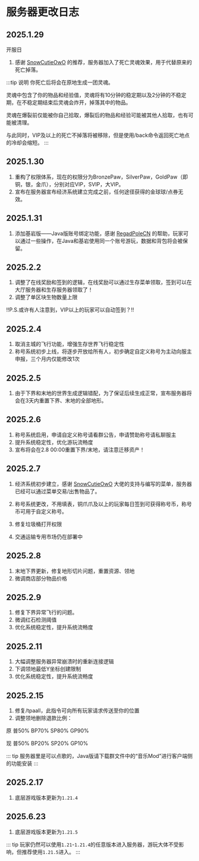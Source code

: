 # 服务器更改日志

## 2025.1.29
开服日
1. 感谢 [SnowCutieOwO](https://github.com/SnowCutieOwO) 的推荐，服务器加入了死亡灵魂效果，用于代替原来的死亡掉落。

:::tip 说明
你死亡后将会在原地生成一团灵魂。

灵魂中包含了你的物品和经验值，灵魂将有10分钟的稳定期以及2分钟的不稳定期，在不稳定期结束后灵魂会炸开，掉落其中的物品。

灵魂在爆裂前仅能被你自己拾取，爆裂后的物品和经验可能被其他人拾取，也有可能被清理。

与此同时，VIP及以上的死亡不掉落将被移除，但是使用/back命令返回死亡地点的冷却会缩短。
:::

## 2025.1.30
1. 重构了权限体系，现在的权限分为BronzePaw，SilverPaw，GoldPaw（即铜，银，金爪），分别对应VIP，SVIP，大VIP。
2. 宣布在服务器宣布经济系统建立完成之前，任何途径获得的金球球/点券无效。

## 2025.1.31
1. 添加基岩版——Java版账号绑定功能，感谢 [RegadPoleCN](https://github.com/RegadPoleCN) 的帮助，玩家可以通过一些操作，在Java和基岩使用同一个账号游玩，数据和背包将会被保留。

## 2025.2.2
1. 调整了在线奖励和签到的逻辑，在线奖励可以通过生存菜单领取，签到可以在大厅服务器和生存服务器领取了！
2. 调整了单区块生物数量上限

!!P.S.或许有人注意到，VIP以上的玩家可以自动签到？!!

## 2025.2.4
1. 取消主城的飞行功能，增强生存世界飞行稳定性
2. 称号系统初步上线，将逐步开放给所有人，初步确定自定义称号为主动向服主申报，三个月内仅能修改1次

## 2025.2.5
1. 由于下界和末地的世界生成逻辑错配，为了保证后续生成正常，宣布服务器将会在3天内重置下界、末地的全部地形。

## 2025.2.6
1. 称号系统启用，申请自定义称号请看群公告，申请赞助称号请私聊服主
2. 提升系统稳定性，优化游玩流畅度
3. 宣布将会在2.8 00:00重置下界/末地，请注意迁移资产！

## 2025.2.7
1. 经济系统初步建立，感谢 [SnowCutieOwO](https://github.com/SnowCutieOwO) 大佬的支持与编写的菜单，服务器已经可以通过菜单交易/出售物品了。
   
2. 称号系统更改，不用填表，铜爪爪及以上的玩家每日签到可获得称号币，称号币可用于自定义称号。
3. 修复垃圾桶打开权限
4. 交通运输专用市场仍在部署中

## 2025.2.8
1. 末地下界更新，修复地形切片问题，重置资源、领地
2. 微调商店部分物品价格

## 2025.2.9
1. 修复下界异常飞行的问题。
2. 微调红石检测阈值
3. 优化系统稳定性，提升系统流畅度

## 2025.2.11
1. 大幅调整服务器异常崩溃时的重新连接逻辑
2. 下调领地最低Y坐标创建限制
3. 优化系统稳定性，提升系统流畅度

## 2025.2.15
1. 修复/tpaall，此指令可向所有玩家请求传送至你的位置
2. 调整领地删除退款比例：

原 普50% BP70% SP80% GP90%

现 普50% BP20% SP20% GP10%

::: tip 
服务器里是可以点歌的，Java版请下载群文件中的“音乐Mod”进行客户端侧的功能安装
:::

## 2025.2.17
1. 底层游戏版本更新为`1.21.4`

## 2025.6.23
1. 底层游戏版本更新为`1.21.5`

::: tip
玩家仍然可以使用`1.21`-`1.21.4`的任意版本进入服务器，游玩大体不受影响，但推荐使用`1.21.5`进入。
:::